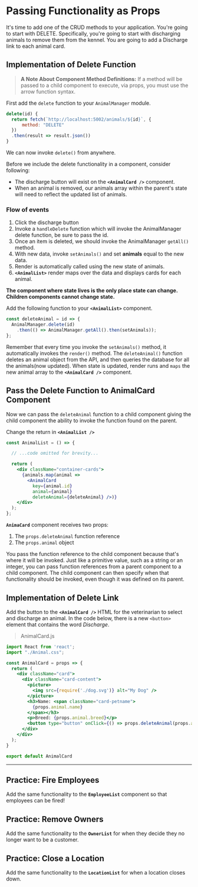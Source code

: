 # Passing Functionality as Props

It's time to add one of the CRUD methods to your application. You're going to start with DELETE. Specifically, you're going to start with discharging animals to remove them from the kennel. You are going to add a Discharge link to each animal card.

## Implementation of Delete Function

>**A Note About Component Method Definitions:** If a method will be passed to a child component to execute, via props, you must use the arrow function syntax.

First add the `delete` function to your `AnimalManager` module.

```js
delete(id) {
  return fetch(`http://localhost:5002/animals/${id}`, {
      method: "DELETE"
  })
  .then(result => result.json())
}
```

We can now invoke `delete()` from anywhere.

Before we include the delete functionality in a component, consider following:

* The discharge button will exist on the **`<AnimalCard />`** component.
* When an animal is removed, our animals array within the parent's state will need to reflect the updated list of animals.

### Flow of events

1. Click the discharge button
1. Invoke a `handleDelete` function which will invoke the AnimalManager delete function, be sure to pass the id.
1. Once an item is deleted, we should invoke the AnimalManager `getAll()` method.
1. With new data, invoke `setAnimals()` and set **animals** equal to the new data.
1. Render is automatically called using the new state of animals.
1. **`<AnimalList>`** render maps over the data and displays cards for each animal.

**The component where state lives is the only place state can change. Children components cannot change state.**

Add the following function to your **`<AnimalList>`** component.

```js
const deleteAnimal = id => {
  AnimalManager.delete(id)
    .then(() => AnimalManager.getAll().then(setAnimals));
};
```

Remember that every time you invoke the `setAnimals()` method, it automatically invokes the `render()` method. The `deleteAnimal()` function deletes an animal object from the API, and then queries the database for all the animals(now updated). When state is updated, render runs and `maps` the new animal array to the **`<AnimalCard />`** component.


## Pass the Delete Function to AnimalCard Component

Now we can pass the `deleteAnimal` function to a child component giving the child component the ability to invoke the function found on the parent.

Change the return in **`<AnimalList />`**

```jsx
const AnimalList = () => {

  // ...code omitted for brevity...

  return (
    <div className="container-cards">
      {animals.map(animal =>
        <AnimalCard
          key={animal.id}
          animal={animal}
          deleteAnimal={deleteAnimal} />)}
    </div>
  );
};
```

**`AnimaCard`** component receives two props:

1. The `props.deleteAnimal` function reference
1. The `props.animal` object


You pass the function reference to the child component because that's where it will be invoked. Just like a primitive value, such as a string or an integer, you can pass function references from a parent component to a child component. The child component can then specify when that functionality should be invoked, even though it was defined on its parent.

## Implementation of Delete Link

Add the button to the **`<AnimalCard />`** HTML for the veterinarian to select and discharge an animal. In the code below, there is a new `<button>` element that contains the word *Discharge*.

> AnimalCard.js

```jsx
import React from 'react';
import "./Animal.css";

const AnimalCard = props => {
  return (
    <div className="card">
      <div className="card-content">
        <picture>
          <img src={require('./dog.svg')} alt="My Dog" />
        </picture>
        <h3>Name: <span className="card-petname">
          {props.animal.name}
        </span></h3>
        <p>Breed: {props.animal.breed}</p>
        <button type="button" onClick={() => props.deleteAnimal(props.animal.id)}>Discharge</button>
      </div>
    </div>
  );
}

export default AnimalCard
```

---

## Practice: Fire Employees

Add the same functionality to the **`EmployeeList`** component so that employees can be fired!

## Practice: Remove Owners

Add the same functionality to the **`OwnerList`** for when they decide they no longer want to be a customer.

## Practice: Close a Location

Add the same functionality to the **`LocationList`** for when a location closes down.
